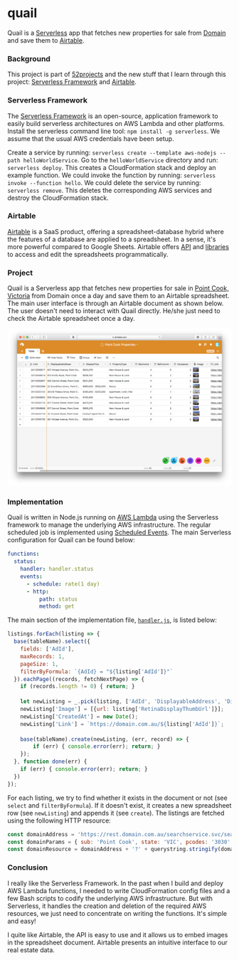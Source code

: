 # quail

Quail is a [Serverless](https://serverless.com) app that fetches new properties for sale from [Domain](https://www.domain.com.au) and save them to [Airtable](https://airtable.com).

### Background

This project is part of [52projects](https://donny.github.io/52projects/) and the new stuff that I learn through this project: [Serverless Framework](https://serverless.com) and [Airtable](https://airtable.com).

### Serverless Framework

The [Serverless Framework](https://serverless.com) is an open-source, application framework to easily build serverless architectures on AWS Lambda and other platforms. Install the serverless command line tool: `npm install -g serverless`. We assume that the usual AWS credentials have been setup.

Create a service by running: `serverless create --template aws-nodejs --path helloWorldService`. Go to the `helloWorldService` directory and run: `serverless deploy`. This creates a CloudFormation stack and deploy an example function. We could invoke the function by running: `serverless invoke --function hello`. We could delete the service by running: `serverless remove`. This deletes the corresponding AWS services and destroy the CloudFormation stack.

### Airtable

[Airtable](https://airtable.com/product) is a SaaS product, offering a spreadsheet-database hybrid where the features of a database are applied to a spreadsheet. In a sense, it's more powerful compared to Google Sheets. Airtable offers [API](https://airtable.com/api) and [libraries](https://github.com/Airtable/airtable.js) to access and edit the spreadsheets programmatically.

### Project

Quail is a Serverless app that fetches new properties for sale in [Point Cook, Victoria](https://en.wikipedia.org/wiki/Point_Cook,_Victoria) from Domain once a day and save them to an Airtable spreadsheet. The main user interface is through an Airtable document as shown below. The user doesn't need to interact with Quail directly. He/she just need to check the Airtable spreadsheet once a day.

![Screenshot](https://raw.githubusercontent.com/donny/quail/master/screenshot.png)

### Implementation

Quail is written in Node.js running on [AWS Lambda](https://aws.amazon.com/lambda/details/) using the Serverless framework to manage the underlying AWS infrastructure. The regular scheduled job is implemented using [Scheduled Events](http://docs.aws.amazon.com/lambda/latest/dg/with-scheduled-events.html). The main Serverless configuration for Quail can be found below:

```yaml
functions:
  status:
    handler: handler.status
    events:
      - schedule: rate(1 day)
      - http:
          path: status
          method: get
```

The main section of the implementation file, [`handler.js`](https://github.com/donny/quail/blob/master/handler.js), is listed below:

```javascript
listings.forEach(listing => {
  base(tableName).select({
    fields: ['AdId'],
    maxRecords: 1,
    pageSize: 1,
    filterByFormula: `{AdId} = "${listing['AdId']}"`
  }).eachPage((records, fetchNextPage) => {
    if (records.length != 0) { return; }

    let newListing = _.pick(listing, ['AdId', 'DisplayableAddress', 'DisplayPrice', 'Bedrooms', 'Bathrooms', 'Carspaces', 'PropertyType']);
    newListing['Image'] = [{url: listing['RetinaDisplayThumbUrl']}];
    newListing['CreatedAt'] = new Date();
    newListing['Link'] = `https://domain.com.au/${listing['AdId']}`;

    base(tableName).create(newListing, (err, record) => {
        if (err) { console.error(err); return; }
    });
  }, function done(err) {
    if (err) { console.error(err); return; }
  })
});
```

For each listing, we try to find whether it exists in the document or not (see `select` and `filterByFormula`). If it doesn't exist, it creates a new spreadsheet row (see `newListing`) and appends it (see `create`). The listings are fetched using the following HTTP resource:

```javascript
const domainAddress = 'https://rest.domain.com.au/searchservice.svc/search'
const domainParams = { sub: 'Point Cook', state: 'VIC', pcodes: '3030' }
const domainResource = domainAddress + '?' + querystring.stringify(domainParams)
```

### Conclusion

I really like the Serverless Framework. In the past when I build and deploy AWS Lambda functions, I needed to write CloudFormation config files and a few Bash scripts to codify the underlying AWS infrastructure. But with Serverless, it handles the creation and deletion of the required AWS resources, we just need to concentrate on writing the functions. It's simple and easy!

I quite like Airtable, the API is easy to use and it allows us to embed images in the spreadsheet document. Airtable presents an intuitive interface to our real estate data.
